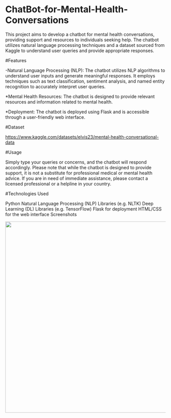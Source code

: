 # ChatBot-for-Mental-Health-Conversations

This project aims to develop a chatbot for mental health conversations, providing support and resources to individuals seeking help. The chatbot utilizes natural language processing techniques and a dataset sourced from Kaggle to understand user queries and provide appropriate responses.

#Features

-Natural Language Processing (NLP): The chatbot utilizes NLP algorithms to understand user inputs and generate meaningful responses. It employs techniques such as text classification, sentiment analysis, and named entity recognition to accurately interpret user queries.

*Mental Health Resources: The chatbot is designed to provide relevant resources and information related to mental health.

*Deployment: The chatbot is deployed using Flask and is accessible through a user-friendly web interface.

#Dataset

https://www.kaggle.com/datasets/elvis23/mental-health-conversational-data

#Usage

Simply type your queries or concerns, and the chatbot will respond accordingly. Please note that while the chatbot is designed to provide support, it is not a substitute for professional medical or mental health advice. If you are in need of immediate assistance, please contact a licensed professional or a helpline in your country.

#Technologies Used

Python
Natural Language Processing (NLP) Libraries (e.g. NLTK)
Deep Learning (DL) Libraries (e.g. TensorFlow)
Flask for deployment
HTML/CSS for the web interface
Screenshots

<p align="center">
  <img src="https://github.com/EricMohandhas/ChatBot-for-Mental-Health-Converstation/assets/125111159/3e573598-ae15-4db1-8cfa-71b9c2c7f5f3" width="1000" height="600">
</p>

